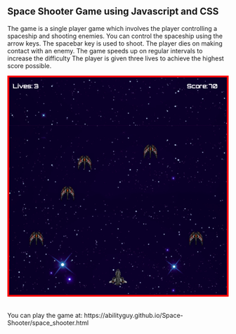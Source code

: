 ## Space Shooter Game using Javascript and CSS

The game is a single player game which involves the player controlling a spaceship and shooting enemies.
You can control the spaceship using the arrow keys.
The spacebar key is used to shoot.
The player dies on making contact with an enemy.
The game speeds up on regular intervals to increase the difficulty
The player is given three lives to achieve the highest score possible.

<p align="center">
<img src=https://github.com/Abilityguy/Space-Shooter/blob/master/Images/Screenshot.png>
</p>

<br>
You can play the game at: https://abilityguy.github.io/Space-Shooter/space_shooter.html
